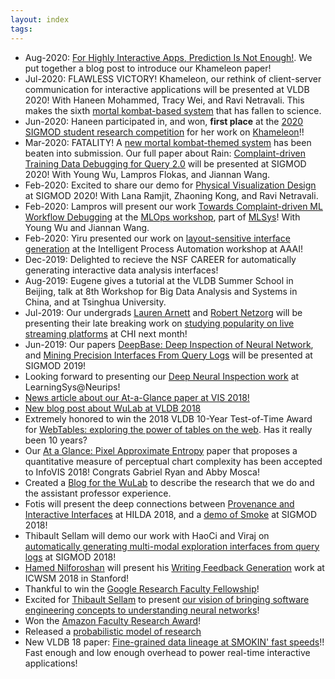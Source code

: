 ```yaml
---
layout: index
tags: 
---
```



* Aug-2020: [For Highly Interactive Apps, Prediction Is Not Enough!](https://medium.com/thewulab/for-responsive-interactive-apps-prediction-is-not-enough-3188bc7b53db).  We put together a blog post to introduce our Khameleon paper!
* Jul-2020: FLAWLESS VICTORY! Khameleon, our rethink of client-server communication for interactive applications will be presented at VLDB 2020!  With Haneen Mohammed, Tracy Wei, and Ravi Netravali. This makes the sixth [mortal kombat-based system](./ninjas.html) that has fallen to science.
* Jun-2020: Haneen participated in, and won, **first place** at the [2020 SIGMOD student research competition](https://sigmod2020.org/sigmod_student_research_competition.shtml) for her work on [Khameleon](http://eugenewu.net/files/sigmodsrc20/Haneen%20Mohammed%20-%20Haneen_Mohammed.pdf)!!
* Mar-2020: FATALITY!  A [new mortal kombat-themed system](./ninjas.html) has been beaten into submission.   Our full paper about Rain: [Complaint-driven Training Data Debugging for Query 2.0](https://arxiv.org/pdf/2004.05722.pdf) will be presented at SIGMOD 2020!  With Young Wu, Lampros Flokas, and Jiannan Wang.
* Feb-2020: Excited to share our demo for [Physical Visualization Design](https://www.dropbox.com/s/i6dngaqr1xyo9fg/pvd-sigmod20demo-cr.pdf?dl=0) at SIGMOD 2020!  With Lana Ramjit, Zhaoning Kong, and Ravi Netravali.
* Feb-2020: Lampros will present our work [Towards Complaint-driven ML Workflow Debugging](https://www.dropbox.com/s/yxip1pd6rnxj8ev/mlexplain-mlops20-submitted.pdf?dl=0) at the [MLOps workshop](https://mlops-systems.github.io/), part of [MLSys](https://mlsys.org/)!  With Young Wu and Jiannan Wang.
* Feb-2020: Yiru presented our work on [layout-sensitive interface generation](https://arxiv.org/abs/2001.01902) at the Intelligent Process Automation workshop at AAAI!
* Dec-2019: Delighted to recieve the NSF CAREER for automatically generating interactive data analysis interfaces!
* Aug-2019: Eugene gives a tutorial at the VLDB Summer School in Beijing, talk at 8th Workshop for Big Data Analysis and Systems in China, and at Tsinghua University.
* Jul-2019: Our undergrads [Lauren Arnett](https://www.linkedin.com/in/lauren-arnett-6ab037117) and [Robert Netzorg](https://www.linkedin.com/in/robert-netzorg-a1190210a) will be presenting their late breaking work on [studying popularity on live streaming platforms](https://www.dropbox.com/s/n3u1zb23m2q1xjs/popfactor-chilatebreaking19.pdf?dl=0) at CHI next month!
* Jun-2019: Our papers [DeepBase: Deep Inspection of Neural Network](https://www.dropbox.com/s/7yk2gr1qifvgakk/dnn-sigmod19-cr.pdf?dl=0), and [Mining Precision Interfaces From Query Logs](https://arxiv.org/abs/1904.02344) will be presented at SIGMOD 2019!
* Looking forward to presenting our [Deep Neural Inspection work](https://www.dropbox.com/s/abth7ko579cf9mu/dnn-nips19learnsys-cr.pdf?dl=0) at LearningSys@Neurips! 
* [News article about our At-a-Glance paper at VIS 2018!](https://engineering.columbia.edu/press-releases/eugene-wu-pixel-approximate-entropy)
* [New blog post about WuLab at VLDB 2018 ](https://medium.com/thewulab/wulab-vldb-2018-82c00cb2599c)
* Extremely honored to win the 2018 VLDB 10-Year Test-of-Time Award for [WebTables: exploring the power of tables on the web](https://www.dropbox.com/s/59gn40y2vwzfd6p/webtables-vldb08.pdf?dl=0).  Has it really been 10 years?
* Our [At a Glance: Pixel Approximate Entropy](https://www.dropbox.com/s/9jipqhq1yqgn5yt/glance-infovis18-camera.pdf?dl=0) paper that proposes a quantitative measure of perceptual chart complexity has been accepted to InfoVIS 2018!  Congrats Gabriel Ryan and Abby Mosca!
* Created a [Blog for the WuLab](https://medium.com/thewulab) to describe the research that we do and the assistant professor experience.
* Fotis will present the deep connections between [Provenance and Interactive Interfaces](https://www.dropbox.com/s/fkp5hk1gp4lrg9h/smoke-hilda18.pdf?dl=0) at HILDA 2018, and a [demo of Smoke](https://www.dropbox.com/s/io5hpu5rn4tl9m5/smoke-sigmod18demo-cr.pdf?dl=0) at SIGMOD 2018!
* Thibault Sellam will demo our work with HaoCi and Viraj on [automatically generating multi-modal exploration interfaces from query logs](https://www.dropbox.com/s/allg68rpgvbntqy/precisioninterface-sigmoddemo18.pdf?dl=0) at SIGMOD 2018!
* [Hamed Nilforoshan](http://hamedn.com/) will present his [Writing Feedback Generation](https://www.dropbox.com/s/38cb4rz7vl2ni9g/dialectic-icwsm18-cr.pdf?dl=0) work at ICWSM 2018 in Stanford!
* Thankful to win the [Google Research Faculty Fellowship](http://www.cs.columbia.edu/2018/peter-allen-and-eugene-wu-selected-for-google-faculty-research-awards/)!
* Excited for [Thibault Sellam](http://sellam.me) to present [our vision of bringing software engineering concepts to understanding neural networks](https://www.dropbox.com/s/7r8abwnpcmg1k1k/dnn-sysml18.pdf?dl=0)!
* Won the [Amazon Faculty Research Award](http://www.cs.columbia.edu/2018/with-amazon-research-award-eugene-wu-will-add-interactivity-and-adversarial-generation-to-entity-matching/)!
* Released a [probabilistic model of research](http://researchsetup.github.io/researchmodel)
* New VLDB 18 paper:  [Fine-grained data lineage at SMOKIN' fast speeds](https://arxiv.org/abs/1801.07237)!!  Fast enough and low enough overhead to power real-time interactive applications!    

<!--
* Our undergrad [Hamed Nilforoshan](http://hamedn.com/) won the [Snap Research Scholarship](https://snapresearchscholarship.splashthat.com/)!!
* [Mining Precision Interfaces from Query Logs](https://arxiv.org/abs/1712.00078) is our work on scalably generating analysis interfaces.
* [BoostClean](https://arxiv.org/abs/1711.01299) continues our work towards automated human-in-the-loop data cleaning for data science!
* [Webpage to track](http://eugenewu.net/ninjas.html) Mortal Kombat ninjas that we have declared flawless victory over.
* ActiveClean was covered by [The Morning Paper!](https://blog.acolyer.org/2017/10/04/activeclean-interactive-data-cleaning-for-statistical-modeling/)
* Visited and spoke at DB groups at Wisconsin-Madison, University of Chicago, and UIUC.  Slides: [1 per page](https://www.dropbox.com/s/l487siez783qxo0/2017-10-midwest-1pp.pdf?dl=0), and [6 per page](https://www.dropbox.com/s/yauhvxdkv0kna7h/2017-10-midwest-6pp.pdf?dl=0).
* Check out our DSIA paper [Load-n-go](https://www.dropbox.com/s/2n1a4l0k63x9o4x/loadngo-dsia17.pdf?dl=0), InfoVIS poster on [entropy measure for visualization](https://www.dropbox.com/s/5ed977dwelnd5c9/glance-infovisposter17.pdf?dl=0), and DECISIVE paper on [bayesian models of cognition for interactive visualization](https://www.dropbox.com/s/tede3vonedgd49k/bayesianvis-decisive17.pdf?dl=0).
* Check out our two 2017 HILDA papers! [PALM: Machine Learning Explanations For Iterative Debugging](https://www.dropbox.com/s/x8g0zljv7bmfpuo/palm-hilda17.pdf?dl=0) and [Precision Interfaces](https://www.dropbox.com/s/s44w2d5er8a4j9w/precisioninterface-hilda17.pdf?dl=0)!
* A [nice article](https://www.cs.columbia.edu/2017/query-logs-put-to-new-uses-in-data-analysis-democratizing-interfaces-and-tracking-sources-of-errors/) about our HILDA and SIGMOD papers.  See you in Chicago!
* Hamed's paper on  [Segment-Predict-Explain for Automatic Writing Feedback](https://www.dropbox.com/s/52knots6len7ykt/dialectic-ci17.pdf?dl=0) was accepted to [Collective Intelligence](http://collectiveintelligenceconference.org/)!  Stay tuned for the full paper!
* Our [CIDR paper](http://www.cidrdb.org/cidr2017/) on [Combining Design and Performance in a Data Visualization Management System](https://www.dropbox.com/s/0rdjsv7m7wbhmlk/cidr17-camera.pdf?dl=0) was accepted!
* Our [QueryFix](/files/papers/qfix-sigmod17.pdf) full paper was acceped to [SIGMOD 2017](http://sigmod2017.org/)!  Come see our presentation in Raleigh, NC!
* There is a nice article about ActiveClean on the DSI website: [A Data-Cleaning Tool for Building Better Prediction Models](http://datascience.columbia.edu/data-cleaning-tool-building-better-prediction-models)
* Our [NSF proposal](https://nsfdeclarativevis.github.io/NSFDeclarativeVis/) with [jmh](http://db.cs.berkeley.edu/jmh/) and [jheer](http://homes.cs.washington.edu/~jheer/) on bringing declarative database ideas to interactive visualizations was funded!  The [DVMS](./dvms.html) train continues to roll.
* Our [ActiveClean](/files/papers/activeclean-sigmod16demo.pdf) submission won Best Demo at SIGMOD 2016!  Many thanks to our collaborators Sanjay, Jiannan, Mike, and Ken!
* A super simple, end-to-end implementation of ActiveClean is available [at this dropbox folder](https://www.dropbox.com/sh/r2vv252m5lnqpmm/AAAMj0WRaZX9EKH_8dLOHQpIa?dl=0)
* Our ActiveClean full paper was acceped to [VLDB 2016](http://vldb2016.persistent.com/)!  Come see our presentation in Dehli, India.  Look forward to our code release later this summer!
* Our first [(Data+Media):Humans in the Loop](https://datascienceinstitute.github.io/) speaker series event is Sep 28, 7-9PM!  Everyone welcome.
* [Talk](http://sirrice.github.io/files/talks/2016-05-mit-bigdata.pdf) about what provenance is and how it relates to our projects.  MIT BigData Workshop 2016
* Congrats to Niranjan, Arnab, Yifan, Daniel Haas, Sanjay, and Daniel Alabi for getting **four** papers accepted at SIGMOD's [Hilda](http://www.hilda.io) workshop!
* QueryFix explanation demo with Xiaolan and Alexandra accepted to SIGMOD 2016!
* CLAMShell paper with Daniel Haas for _drastically_ speeding up crowds accepted to VLDB 2016!
-->




